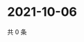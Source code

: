 # 2021-10-06

共 0 条

<!-- BEGIN WEIBO -->
<!-- 最后更新时间 Wed Oct 06 2021 18:11:45 GMT+0800 (China Standard Time) -->

<!-- END WEIBO -->
